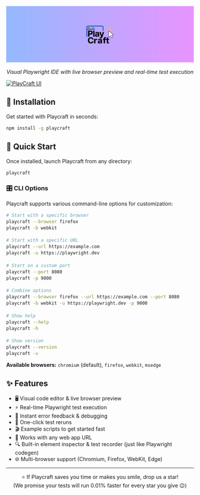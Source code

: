 <div align="center">
   <img src="https://raw.githubusercontent.com/sudharsan-selvaraj/playcraft/refs/heads/main/assets/logo.png" alt="Playcraft Logo">
  <p>
    <em>Visual Playwright IDE with live browser preview and real-time test execution</em>
  </p>
</div>


[![PlayCraft UI](https://raw.githubusercontent.com/sudharsan-selvaraj/playcraft/refs/heads/main/assets/screenshot.png)](https://npmjs.com/package/playcraft)

## 🚀 Installation

Get started with Playcraft in seconds:

```bash
npm install -g playcraft
```

## 🎯 Quick Start

Once installed, launch Playcraft from any directory:

```bash
playcraft
```

### 🎛️ CLI Options

Playcraft supports various command-line options for customization:

```bash
# Start with a specific browser
playcraft --browser firefox
playcraft -b webkit

# Start with a specific URL
playcraft --url https://example.com
playcraft -u https://playwright.dev

# Start on a custom port
playcraft --port 8080
playcraft -p 9000

# Combine options
playcraft --browser firefox --url https://example.com --port 8080
playcraft -b webkit -u https://playwright.dev -p 9000

# Show help
playcraft --help
playcraft -h

# Show version
playcraft --version
playcraft -v
```

**Available browsers:** `chromium` (default), `firefox`, `webkit`, `msedge`

## ✨ Features

- 🖥️ Visual code editor & live browser preview
- ⚡ Real-time Playwright test execution
- 🐞 Instant error feedback & debugging
- 🔄 One-click test reruns
- 🎬 Example scripts to get started fast
- 🧩 Works with any web app URL
- 🔍 Built-in element inspector & test recorder (just like Playwright codegen)
- 🌐 Multi-browser support (Chromium, Firefox, WebKit, Edge)

---

<p align="center">
  ⭐️ If Playcraft saves you time or makes you smile, drop us a star!<br>
  (We promise your tests will run 0.01% faster for every star you give 😉)
</p>


